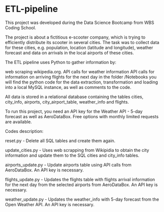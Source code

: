 # ETL-pipeline

This project was developed during the Data Science Bootcamp from WBS Coding School.

The project is about a fictitious e-scooter company, which is trying to efficiently distribute its scooter in several cities. 
The task was to collect data for these cities, e.g. population, location (latitude and longitude), weather forecast and data on arrivals in the local airports of these cities.

The ETL pipeline uses Python to gather information by:

web scraping wikipedia.org.
API calls for weather information
API calls for information on arriving flights for the next day
in the folder /Notebooks you will find the python code for the data extraction, transformation and loading into a local MySQL instance, as well as comments to the code.

All data is stored in a relational database containing the tables cities, city_info, airports, city_airport_table, weather_info and flights. 

To run this project, you need an API key for the Weather API - 5-day forecast as well as AeroDataBox. Free options with monthly limited requests are available.

Codes description: 

reset.py - Delete all SQL tables and create them again.

update_cities.py - Uses web scrapping from Wikipidia to obtain the city information and update them to the SQL cities and city_info tables.

airports_update.py - Update airports table using API calls from AeroDataBox. An API key is necessary. 

flights_update.py - Updates the flights table with flights arrival information for the next day from the selected airports from AeroDataBox. An API key is necessary. 

weather_update.py - Updates the weather_info with 5-day forecast from the Open Weather API. An API key is necessary.
